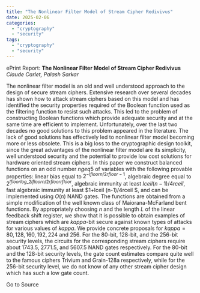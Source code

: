 ```yaml
---
title: "The Nonlinear Filter Model of Stream Cipher Redivivus"
date: 2025-02-06
categories: 
  - "cryptography"
  - "security"
tags: 
  - "cryptography"
  - "security"
---
```


ePrint Report: **The Nonlinear Filter Model of Stream Cipher Redivivus**  
_Claude Carlet, Palash Sarkar_

The nonlinear filter model is an old and well understood approach to the design of secure stream ciphers. Extensive research over several decades has shown how to attack stream ciphers based on this model and has identified the security properties required of the Boolean function used as the filtering function to resist such attacks. This led to the problem of constructing Boolean functions which provide adequate security and at the same time are efficient to implement. Unfortunately, over the last two decades no good solutions to this problem appeared in the literature. The lack of good solutions has effectively led to nonlinear filter model becoming more or less obsolete. This is a big loss to the cryptographic design toolkit, since the great advantages of the nonlinear filter model are its simplicity, well understood security and the potential to provide low cost solutions for hardware oriented stream ciphers. In this paper we construct balanced functions on an odd number $ngeq 5$ of variables with the following provable properties: linear bias equal to $2^{-lfloor n/2rfloor -1}$, algebraic degree equal to $2^{lfloor log\_2lfloor n/2rfloor rfloor}$, algebraic immunity at least $lceil (n-1)/4rceil$, fast algebraic immunity at least $1+lceil (n-1)/4rceil $, and can be implemented using $O(n)$ NAND gates. The functions are obtained from a simple modification of the well known class of Maiorana-McFarland bent functions. By appropriately choosing $n$ and the length $L$ of the linear feedback shift register, we show that it is possible to obtain examples of stream ciphers which are $kappa$-bit secure against known types of attacks for various values of $kappa$. We provide concrete proposals for $kappa=80,128,160,192,224$ and $256$. For the $80$-bit, $128$-bit, and the $256$-bit security levels, the circuits for the corresponding stream ciphers require about 1743.5, 2771.5, and 5607.5 NAND gates respectively. For the $80$-bit and the $128$-bit security levels, the gate count estimates compare quite well to the famous ciphers Trivium and Grain-128a respectively, while for the $256$-bit security level, we do not know of any other stream cipher design which has such a low gate count.

Go to Source
